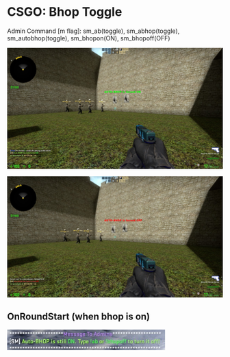 # CSGO: Bhop Toggle
Admin Command [m flag]: sm_ab(toggle), sm_abhop(toggle), sm_autobhop(toggle), sm_bhopon(ON), sm_bhopoff(OFF)

![](abon.jpg)

![](aboff.jpg)

## OnRoundStart (when bhop is on)
![](messagetoadmin.jpg)

